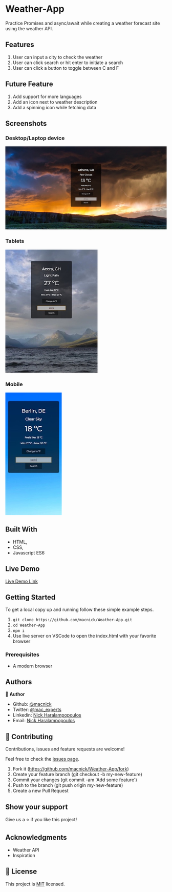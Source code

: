 # Weather-App

Practice Promises and async/await while creating a weather forecast site using the weather API.

## Features

1. User can input a city to check the weather
2. User can click search or hit enter to initiate a search
3. User can click a button to toggle between C and F

## Future Feature

1. Add support for more languages
2. Add an icon next to weather description
3. Add a spinning icon while fetching data

## Screenshots

### Desktop/Laptop device

<img src="/dist/img/iMac.jpg" alt="">

### Tablets

<img src="/dist/img/iPad.jpg" alt="">

### Mobile

<img src="/dist/img/iPhone.jpg" alt="">

## Built With

- HTML,
- CSS,
- Javascript ES6

## Live Demo

[Live Demo Link](https://macexperts.gr/dist/)

## Getting Started

To get a local copy up and running follow these simple example steps.

1. `git clone https://github.com/macnick/Weather-App.git`
2. `cd Weather-App`
3. `npm i`
4. Use live server on VSCode to open the index.html with your favorite browser

### Prerequisites

- A modern browser

## Authors

👤 **Author**

- Github: [@macnick](https://github.com/macnick)
- Twitter: [@mac_experts](https://twitter.com/mac_experts)
- Linkedin: [Nick Haralampopoulos](https://www.linkedin.com/in/nick-haralampopoulos/)
- Email: [Nick Haralampopoulos](mac.expert.nick@gmail.com)

## 🤝 Contributing

Contributions, issues and feature requests are welcome!

Feel free to check the [issues page](https://github.com/macnick/Weather-App/issues).

1. Fork it (https://github.com/macnick/Weather-App/fork)
2. Create your feature branch (git checkout -b my-new-feature)
3. Commit your changes (git commit -am 'Add some feature')
4. Push to the branch (git push origin my-new-feature)
5. Create a new Pull Request

## Show your support

Give us a ⭐️ if you like this project!

## Acknowledgments

- Weather API
- Inspiration

## 📝 License

This project is [MIT](lic.url) licensed.
